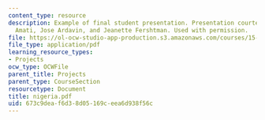 ```yaml
---
content_type: resource
description: Example of final student presentation. Presentation courtesy of Michael
  Amati, Jose Ardavin, and Jeanette Fershtman. Used with permission.
file: https://ol-ocw-studio-app-production.s3.amazonaws.com/courses/15-875-applications-of-system-dynamics-spring-2004/673c9deaf6d38d05169ceea6d938f56c_nigeria.pdf
file_type: application/pdf
learning_resource_types:
- Projects
ocw_type: OCWFile
parent_title: Projects
parent_type: CourseSection
resourcetype: Document
title: nigeria.pdf
uid: 673c9dea-f6d3-8d05-169c-eea6d938f56c
---
```


